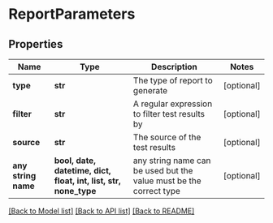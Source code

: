 # ReportParameters


## Properties
Name | Type | Description | Notes
------------ | ------------- | ------------- | -------------
**type** | **str** | The type of report to generate | [optional] 
**filter** | **str** | A regular expression to filter test results by | [optional] 
**source** | **str** | The source of the test results | [optional] 
**any string name** | **bool, date, datetime, dict, float, int, list, str, none_type** | any string name can be used but the value must be the correct type | [optional]

[[Back to Model list]](../README.md#documentation-for-models) [[Back to API list]](../README.md#documentation-for-api-endpoints) [[Back to README]](../README.md)


